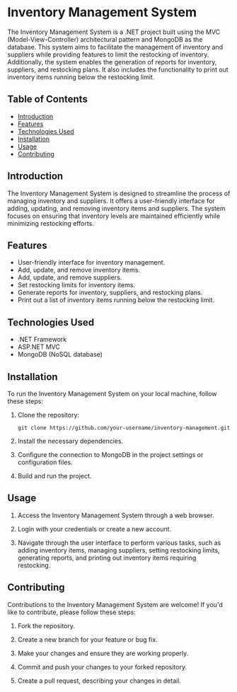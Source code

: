 # Inventory Management System

The Inventory Management System is a .NET project built using the MVC (Model-View-Controller) architectural pattern and MongoDB as the database. This system aims to facilitate the management of inventory and suppliers while providing features to limit the restocking of inventory. Additionally, the system enables the generation of reports for inventory, suppliers, and restocking plans. It also includes the functionality to print out inventory items running below the restocking limit.

## Table of Contents

- [Introduction](#introduction)
- [Features](#features)
- [Technologies Used](#technologies-used)
- [Installation](#installation)
- [Usage](#usage)
- [Contributing](#contributing)

## Introduction

The Inventory Management System is designed to streamline the process of managing inventory and suppliers. It offers a user-friendly interface for adding, updating, and removing inventory items and suppliers. The system focuses on ensuring that inventory levels are maintained efficiently while minimizing restocking efforts.

## Features

- User-friendly interface for inventory management.
- Add, update, and remove inventory items.
- Add, update, and remove suppliers.
- Set restocking limits for inventory items.
- Generate reports for inventory, suppliers, and restocking plans.
- Print out a list of inventory items running below the restocking limit.

## Technologies Used

- .NET Framework
- ASP.NET MVC
- MongoDB (NoSQL database)

## Installation

To run the Inventory Management System on your local machine, follow these steps:

1. Clone the repository:

   ```
   git clone https://github.com/your-username/inventory-management.git
   ```

2. Install the necessary dependencies.

3. Configure the connection to MongoDB in the project settings or configuration files.

4. Build and run the project.

## Usage

1. Access the Inventory Management System through a web browser.

2. Login with your credentials or create a new account.

3. Navigate through the user interface to perform various tasks, such as adding inventory items, managing suppliers, setting restocking limits, generating reports, and printing out inventory items requiring restocking.

## Contributing

Contributions to the Inventory Management System are welcome! If you'd like to contribute, please follow these steps:

1. Fork the repository.

2. Create a new branch for your feature or bug fix.

3. Make your changes and ensure they are working properly.

4. Commit and push your changes to your forked repository.

5. Create a pull request, describing your changes in detail.
